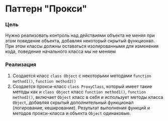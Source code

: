 # Паттерн "Прокси"

### Цель

Нужно реализовать контроль над действиями объекта не меняя при этом поведение объекта, добавляя некоторый скрытый
функционал. При этом классы должны оставаться изолированными для изменения кода, поведение начального класса мы не
меняем

### Реализация

1. Создается класс ``class Object`` с некоторыми методами ``function method1()``,  ``function method2()``
2. Создается прокси-класс ``class ProxyClass``, который имеет такие методы как и ``class Object``
   класс ``function method1()``,  ``function method2()``, включает ``Object`` класс в себя и использует методы
   класса ``Object``, добавляя скрытый дополнительный функционал (логирование, кеширование). Результат выполнения
   функций и методов прокси-класса и объекта ``Object`` одинаковые.  
